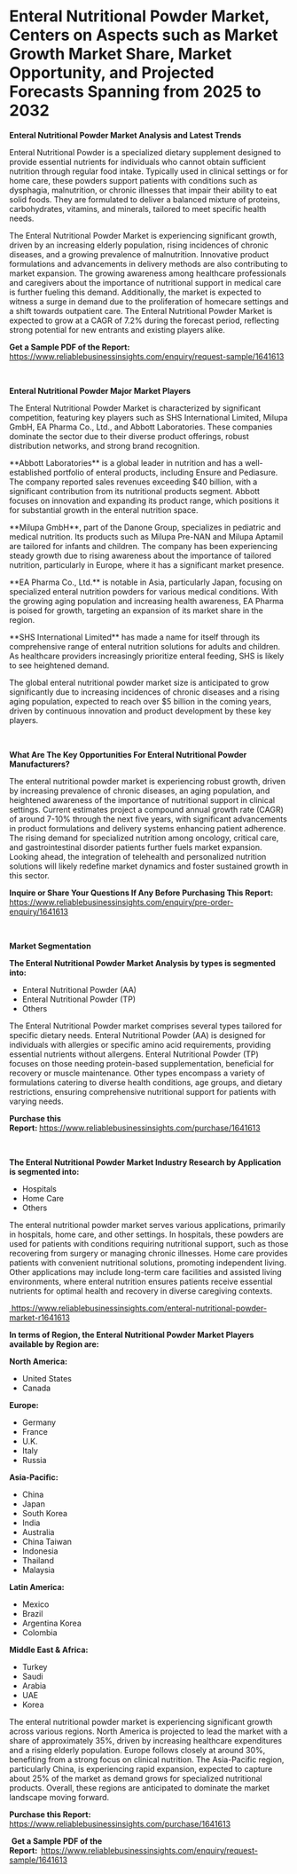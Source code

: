 <p><h1>Enteral Nutritional Powder Market, Centers on Aspects such as Market Growth Market Share, Market Opportunity, and Projected Forecasts Spanning from 2025 to 2032</h1></p><p><strong>Enteral Nutritional Powder Market Analysis and Latest Trends</strong></p>
<p><p>Enteral Nutritional Powder is a specialized dietary supplement designed to provide essential nutrients for individuals who cannot obtain sufficient nutrition through regular food intake. Typically used in clinical settings or for home care, these powders support patients with conditions such as dysphagia, malnutrition, or chronic illnesses that impair their ability to eat solid foods. They are formulated to deliver a balanced mixture of proteins, carbohydrates, vitamins, and minerals, tailored to meet specific health needs.</p><p>The Enteral Nutritional Powder Market is experiencing significant growth, driven by an increasing elderly population, rising incidences of chronic diseases, and a growing prevalence of malnutrition. Innovative product formulations and advancements in delivery methods are also contributing to market expansion. The growing awareness among healthcare professionals and caregivers about the importance of nutritional support in medical care is further fueling this demand. Additionally, the market is expected to witness a surge in demand due to the proliferation of homecare settings and a shift towards outpatient care. The Enteral Nutritional Powder Market is expected to grow at a CAGR of 7.2% during the forecast period, reflecting strong potential for new entrants and existing players alike.</p></p>
<p><strong>Get a Sample PDF of the Report:&nbsp;</strong> <a href="https://www.reliablebusinessinsights.com/enquiry/request-sample/1641613?utm_campaign=2313&utm_medium=2&utm_source=Github&utm_content=ia&utm_term=19042025&utm_id=enteral-nutritional-powder">https://www.reliablebusinessinsights.com/enquiry/request-sample/1641613</a></p>
<p>&nbsp;</p>
<p><strong>Enteral Nutritional Powder Major Market Players</strong></p>
<p><p>The Enteral Nutritional Powder Market is characterized by significant competition, featuring key players such as SHS International Limited, Milupa GmbH, EA Pharma Co., Ltd., and Abbott Laboratories. These companies dominate the sector due to their diverse product offerings, robust distribution networks, and strong brand recognition.</p><p>**Abbott Laboratories** is a global leader in nutrition and has a well-established portfolio of enteral products, including Ensure and Pediasure. The company reported sales revenues exceeding $40 billion, with a significant contribution from its nutritional products segment. Abbott focuses on innovation and expanding its product range, which positions it for substantial growth in the enteral nutrition space.</p><p>**Milupa GmbH**, part of the Danone Group, specializes in pediatric and medical nutrition. Its products such as Milupa Pre-NAN and Milupa Aptamil are tailored for infants and children. The company has been experiencing steady growth due to rising awareness about the importance of tailored nutrition, particularly in Europe, where it has a significant market presence.</p><p>**EA Pharma Co., Ltd.** is notable in Asia, particularly Japan, focusing on specialized enteral nutrition powders for various medical conditions. With the growing aging population and increasing health awareness, EA Pharma is poised for growth, targeting an expansion of its market share in the region.</p><p>**SHS International Limited** has made a name for itself through its comprehensive range of enteral nutrition solutions for adults and children. As healthcare providers increasingly prioritize enteral feeding, SHS is likely to see heightened demand.</p><p>The global enteral nutritional powder market size is anticipated to grow significantly due to increasing incidences of chronic diseases and a rising aging population, expected to reach over $5 billion in the coming years, driven by continuous innovation and product development by these key players.</p></p>
<p>&nbsp;</p>
<p><strong>What Are The Key Opportunities For Enteral Nutritional Powder Manufacturers?</strong></p>
<p><p>The enteral nutritional powder market is experiencing robust growth, driven by increasing prevalence of chronic diseases, an aging population, and heightened awareness of the importance of nutritional support in clinical settings. Current estimates project a compound annual growth rate (CAGR) of around 7-10% through the next five years, with significant advancements in product formulations and delivery systems enhancing patient adherence. The rising demand for specialized nutrition among oncology, critical care, and gastrointestinal disorder patients further fuels market expansion. Looking ahead, the integration of telehealth and personalized nutrition solutions will likely redefine market dynamics and foster sustained growth in this sector.</p></p>
<p><strong>Inquire or Share Your Questions If Any Before Purchasing This Report:</strong> <a href="https://www.reliablebusinessinsights.com/enquiry/pre-order-enquiry/1641613?utm_campaign=2313&utm_medium=2&utm_source=Github&utm_content=ia&utm_term=19042025&utm_id=enteral-nutritional-powder">https://www.reliablebusinessinsights.com/enquiry/pre-order-enquiry/1641613</a></p>
<p>&nbsp;</p>
<p><strong>Market Segmentation</strong></p>
<p><strong>The Enteral Nutritional Powder Market Analysis by types is segmented into:</strong></p>
<p><ul><li>Enteral Nutritional Powder (AA)</li><li>Enteral Nutritional Powder (TP)</li><li>Others</li></ul></p>
<p><p>The Enteral Nutritional Powder market comprises several types tailored for specific dietary needs. Enteral Nutritional Powder (AA) is designed for individuals with allergies or specific amino acid requirements, providing essential nutrients without allergens. Enteral Nutritional Powder (TP) focuses on those needing protein-based supplementation, beneficial for recovery or muscle maintenance. Other types encompass a variety of formulations catering to diverse health conditions, age groups, and dietary restrictions, ensuring comprehensive nutritional support for patients with varying needs.</p></p>
<p><strong>Purchase this Report:&nbsp;</strong><a href="https://www.reliablebusinessinsights.com/purchase/1641613?utm_campaign=2313&utm_medium=2&utm_source=Github&utm_content=ia&utm_term=19042025&utm_id=enteral-nutritional-powder">https://www.reliablebusinessinsights.com/purchase/1641613</a></p>
<p>&nbsp;</p>
<p><strong>The Enteral Nutritional Powder Market Industry Research by Application is segmented into:</strong></p>
<p><ul><li>Hospitals</li><li>Home Care</li><li>Others</li></ul></p>
<p><p>The enteral nutritional powder market serves various applications, primarily in hospitals, home care, and other settings. In hospitals, these powders are used for patients with conditions requiring nutritional support, such as those recovering from surgery or managing chronic illnesses. Home care provides patients with convenient nutritional solutions, promoting independent living. Other applications may include long-term care facilities and assisted living environments, where enteral nutrition ensures patients receive essential nutrients for optimal health and recovery in diverse caregiving contexts.</p></p>
<p><a href="https://www.reliablebusinessinsights.com/enteral-nutritional-powder-market-r1641613?utm_campaign=2313&utm_medium=2&utm_source=Github&utm_content=ia&utm_term=19042025&utm_id=enteral-nutritional-powder">&nbsp;https://www.reliablebusinessinsights.com/enteral-nutritional-powder-market-r1641613</a></p>
<p><strong>In terms of Region, the Enteral Nutritional Powder Market Players available by Region are:</strong></p>
<p>
    <p> <strong> North America: </strong>
        <ul>
            <li>United States</li>
            <li>Canada</li>
        </ul>
        </p> 
    <p> <strong> Europe: </strong>
        <ul>
            <li>Germany</li>
            <li>France</li>
            <li>U.K.</li>
            <li>Italy</li>
            <li>Russia</li>
        </ul>
        </p> 
    <p> <strong> Asia-Pacific: </strong>
        <ul>
            <li>China</li>
            <li>Japan</li>
            <li>South Korea</li>
            <li>India</li>
            <li>Australia</li>
            <li>China Taiwan</li>
            <li>Indonesia</li>
            <li>Thailand</li>
            <li>Malaysia</li>
        </ul>
        </p> 
    <p> <strong> Latin America: </strong>
        <ul>
            <li>Mexico</li>
            <li>Brazil</li>
            <li>Argentina Korea</li>
            <li>Colombia</li>
        </ul>
        </p> 
    <p> <strong> Middle East & Africa: </strong>
        <ul>
            <li>Turkey</li>
            <li>Saudi</li>
            <li>Arabia</li>
            <li>UAE</li>
            <li>Korea</li>
        </ul>
    </p>
    </p>
<p><p>The enteral nutritional powder market is experiencing significant growth across various regions. North America is projected to lead the market with a share of approximately 35%, driven by increasing healthcare expenditures and a rising elderly population. Europe follows closely at around 30%, benefiting from a strong focus on clinical nutrition. The Asia-Pacific region, particularly China, is experiencing rapid expansion, expected to capture about 25% of the market as demand grows for specialized nutritional products. Overall, these regions are anticipated to dominate the market landscape moving forward.</p></p>
<p><strong>Purchase this Report: </strong><a href="https://www.reliablebusinessinsights.com/purchase/1641613?utm_campaign=2313&utm_medium=2&utm_source=Github&utm_content=ia&utm_term=19042025&utm_id=enteral-nutritional-powder">https://www.reliablebusinessinsights.com/purchase/1641613</a></p>
<p>&nbsp;<strong>Get a Sample PDF of the Report:&nbsp;&nbsp;</strong><a href="https://www.reliablebusinessinsights.com/enquiry/request-sample/1641613?utm_campaign=2313&utm_medium=2&utm_source=Github&utm_content=ia&utm_term=19042025&utm_id=enteral-nutritional-powder">https://www.reliablebusinessinsights.com/enquiry/request-sample/1641613</a></p>
<p><strong></strong></p>
<p><p></p><p></p><p></p></p>